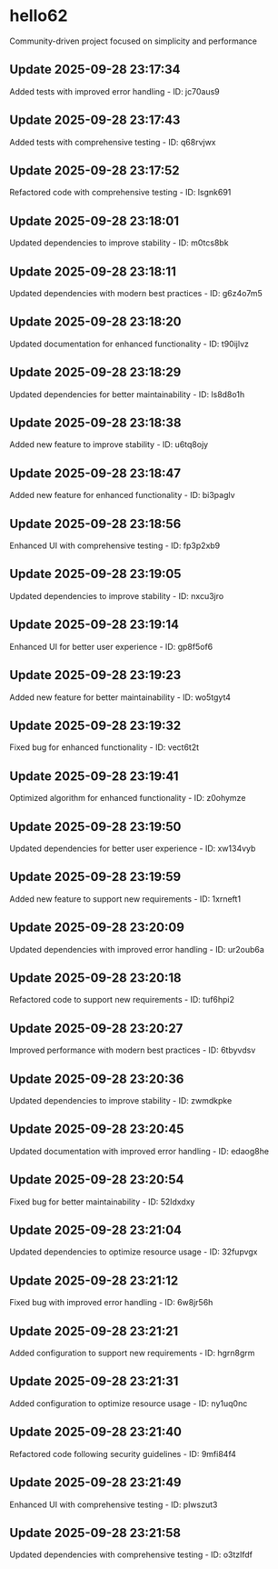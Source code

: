 # hello62
Community-driven project focused on simplicity and performance

## Update 2025-09-28 23:17:34
Added tests with improved error handling - ID: jc70aus9


## Update 2025-09-28 23:17:43
Added tests with comprehensive testing - ID: q68rvjwx


## Update 2025-09-28 23:17:52
Refactored code with comprehensive testing - ID: lsgnk691


## Update 2025-09-28 23:18:01
Updated dependencies to improve stability - ID: m0tcs8bk


## Update 2025-09-28 23:18:11
Updated dependencies with modern best practices - ID: g6z4o7m5


## Update 2025-09-28 23:18:20
Updated documentation for enhanced functionality - ID: t90ijlvz


## Update 2025-09-28 23:18:29
Updated dependencies for better maintainability - ID: ls8d8o1h


## Update 2025-09-28 23:18:38
Added new feature to improve stability - ID: u6tq8ojy


## Update 2025-09-28 23:18:47
Added new feature for enhanced functionality - ID: bi3paglv


## Update 2025-09-28 23:18:56
Enhanced UI with comprehensive testing - ID: fp3p2xb9


## Update 2025-09-28 23:19:05
Updated dependencies to improve stability - ID: nxcu3jro


## Update 2025-09-28 23:19:14
Enhanced UI for better user experience - ID: gp8f5of6


## Update 2025-09-28 23:19:23
Added new feature for better maintainability - ID: wo5tgyt4


## Update 2025-09-28 23:19:32
Fixed bug for enhanced functionality - ID: vect6t2t


## Update 2025-09-28 23:19:41
Optimized algorithm for enhanced functionality - ID: z0ohymze


## Update 2025-09-28 23:19:50
Updated dependencies for better user experience - ID: xw134vyb


## Update 2025-09-28 23:19:59
Added new feature to support new requirements - ID: 1xrneft1


## Update 2025-09-28 23:20:09
Updated dependencies with improved error handling - ID: ur2oub6a


## Update 2025-09-28 23:20:18
Refactored code to support new requirements - ID: tuf6hpi2


## Update 2025-09-28 23:20:27
Improved performance with modern best practices - ID: 6tbyvdsv


## Update 2025-09-28 23:20:36
Updated dependencies to improve stability - ID: zwmdkpke


## Update 2025-09-28 23:20:45
Updated documentation with improved error handling - ID: edaog8he


## Update 2025-09-28 23:20:54
Fixed bug for better maintainability - ID: 52ldxdxy


## Update 2025-09-28 23:21:04
Updated dependencies to optimize resource usage - ID: 32fupvgx


## Update 2025-09-28 23:21:12
Fixed bug with improved error handling - ID: 6w8jr56h


## Update 2025-09-28 23:21:21
Added configuration to support new requirements - ID: hgrn8grm


## Update 2025-09-28 23:21:31
Added configuration to optimize resource usage - ID: ny1uq0nc


## Update 2025-09-28 23:21:40
Refactored code following security guidelines - ID: 9mfi84f4


## Update 2025-09-28 23:21:49
Enhanced UI with comprehensive testing - ID: plwszut3


## Update 2025-09-28 23:21:58
Updated dependencies with comprehensive testing - ID: o3tzlfdf

